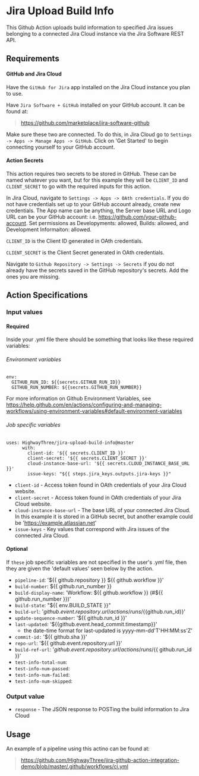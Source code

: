 # Jira Upload Build Info

This Github Action uploads build information to specified Jira issues belonging to a connected Jira Cloud instance via the Jira Software REST API. 

## Requirements

#### GitHub and Jira Cloud

Have the `GitHub for Jira` app installed on the Jira Cloud instance you plan to use. 

Have `Jira Software + GitHub` installed on your GitHub account. It can be found at:
> https://github.com/marketplace/jira-software-github

Make sure these two are connected. To do this, in Jira Cloud go to  `Settings -> Apps -> Manage Apps -> GitHub`. Click on 'Get Started' to begin connecting yourself to your GitHub account. 

#### Action Secrets
This action requires two secrets to be stored in GitHub. These can be named whatever you want, but for this example they will be `CLIENT_ID` and `CLIENT_SECRET` to go with the required inputs for this action.

In Jira Cloud, navigate to `Settings -> Apps -> OAth credentials`. If you do not have credentials set up to your GitHub account already, create new credentials. The App name can be anything, the Server base URL and Logo URL can be your GitHub account: i.e. https://github.com/your-github-account. Set permissions as Developyments: allowed, Builds: allowed, and Development Informaiton: allowed.

`CLIENT_ID` is the Client ID generated in OAth credentials.

`CLIENT_SECRET` is the Client Secret generated in OAth credentials.

Navigate to `Github Repository -> Settings -> Secrets` if you do not already have the secrets saved in the GitHub repository's secrets. Add the ones you are missing. 

## Action Specifications

### Input values

#### Required

Inside your .yml file there should be something that looks like these required variables:

###### Environment variables

```
env:
  GITHUB_RUN_ID: ${{secrets.GITHUB_RUN_ID}}
  GITHUB_RUN_NUMBER: ${{secrets.GITHUB_RUN_NUMBER}}
```

For more information on Github Environment Variables, see https://help.github.com/en/actions/configuring-and-managing-workflows/using-environment-variables#default-environment-variables

###### Job specific variables

```
uses: HighwayThree/jira-upload-build-info@master
      with:
        client-id: '${{ secrets.CLIENT_ID }}'
        client-secret: '${{ secrets.CLIENT_SECRET }}'
        cloud-instance-base-url: '${{ secrets.CLOUD_INSTANCE_BASE_URL }}'
        issue-keys: "${{ steps.jira_keys.outputs.jira-keys }}"
```

- `client-id` - Access token found in OAth credentials of your Jira Cloud website.
- `client-secret` - Access token found in OAth credentials of your Jira Cloud website.
- `cloud-instance-base-url` - The base URL of your connected Jira Cloud. In this example it is stored in a GitHub secret, but another example could be 'https://example.atlassian.net'
- `issue-keys` - Key values that correspond with Jira issues of the connected Jira Cloud.

#### Optional

If `these` job specific variables are not specified in the user's .yml file, then they are given the 'default values' seen below by the action.

- `pipeline-id`: '${{ github.repository }} ${{ github.workflow }}'
- `build-number`: ${{ github.run_number }}
- `build-display-name`: 'Workflow: ${{ github.workflow }} (#${{ github.run_number }})'
- `build-state`: "${{ env.BUILD_STATE }}"
- `build-url`: '${{github.event.repository.url}}/actions/runs/${{github.run_id}}'
- `update-sequence-number`: '${{ github.run_id }}'
- `last-updated`: '${{github.event.head_commit.timestamp}}'
  - the date-time format for last-updated is yyyy-mm-dd'T'HH:MM:ss'Z'
- `commit-id:` '${{ github.sha }}'
- `repo-url`: '${{ github.event.repository.url }}'
- `build-ref-url`: '${{ github.event.repository.url }}/actions/runs/${{ github.run_id }}'
- `test-info-total-num`: 
- `test-info-num-passed`: 
- `test-info-num-failed`: 
- `test-info-num-skipped`: 

### Output value

- `response` - The JSON response to POSTing the build information to Jira Cloud

## Usage

An example of a pipeline using this actino can be found at: 
> https://github.com/HighwayThree/jira-github-action-integration-demo/blob/master/.github/workflows/ci.yml
